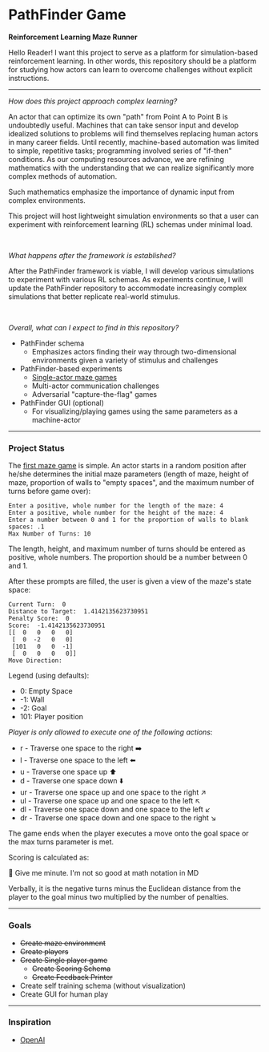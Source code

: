 # PathFinder Game
**Reinforcement Learning Maze Runner**

Hello Reader! I want this project to serve as a platform for simulation-based reinforcement learning. In other words, this repository should be a platform for studying how actors can learn to overcome challenges without explicit instructions. 

___

_How does this project approach complex learning?_

An actor that can optimize its own "path" from Point A to Point B is undoubtedly useful. Machines that can take sensor input and develop idealized solutions to problems will find themselves replacing human actors in many career fields. Until recently, machine-based automation was limited to simple, repetitive tasks; programming involved series of "if-then" conditions. As our computing resources advance, we are refining mathematics with the understanding that we can realize significantly more complex methods of automation.

Such mathematics emphasize the importance of dynamic input from complex environments.  

This project will host lightweight simulation environments so that a user can experiment with reinforcement learning (RL) schemas under minimal load. 

<br />

_What happens after the framework is established?_

After the PathFinder framework is viable, I will develop various simulations to experiment with various RL schemas. As experiments continue, I will update the PathFinder repository to accommodate increasingly complex simulations that better replicate real-world stimulus.

<br />

_Overall, what can I expect to find in this repository?_

- PathFinder schema
  - Emphasizes actors finding their way through two-dimensional environments given a variety of stimulus and challenges
- PathFinder-based experiments
  - [Single-actor maze games](https://github.com/evangibson/pathfinder_game/tree/master/games/random_maze_single_actor.py)
  - Multi-actor communication challenges
  - Adversarial "capture-the-flag" games
- PathFinder GUI (optional)
  - For visualizing/playing games using the same parameters as a machine-actor

___
### Project Status

The [first maze game]((https://github.com/evangibson/pathfinder_game/tree/master/games/random_maze_single_actor.py)) is simple. An actor starts in a random position after he/she determines the initial maze parameters (length of maze, height of maze, proportion of walls to "empty spaces", and the maximum number of turns before game over): 

```
Enter a positive, whole number for the length of the maze: 4
Enter a positive, whole number for the height of the maze: 4
Enter a number between 0 and 1 for the proportion of walls to blank spaces: .1
Max Number of Turns: 10
```
The length, height, and maximum number of turns should be entered as positive, whole numbers. The proportion should be a number between 0 and 1.  

After these prompts are filled, the user is given a view of the maze's state space:
```
Current Turn:  0
Distance to Target:  1.4142135623730951
Penalty Score:  0
Score:  -1.4142135623730951
[[  0   0   0   0]
 [  0  -2   0   0]
 [101   0   0  -1]
 [  0   0   0   0]]
Move Direction:
```
  Legend (using defaults):
  - 0: Empty Space
  - -1: Wall
  - -2: Goal
  - 101: Player position

_Player is only allowed to execute one of the following actions_:
- r - Traverse one space to the right ➡️
- l - Traverse one space to the left ⬅️
- u - Traverse one space up ⬆️
- d - Traverse one space down ⬇️
- ur - Traverse one space up and one space to the right ↗️
- ul - Traverse one space up and one space to the left ↖️
- dl - Traverse one space down and one space to the left ↙️
- dr - Traverse one space down and one space to the right ↘️

The game ends when the player executes a move onto the goal space or the max turns parameter is met. 

Scoring is calculated as:

🔧 Give me  minute. I'm not so good at math notation in MD

Verbally, it is the negative turns minus the Euclidean distance from the player to the goal minus two multiplied by the number of penalties.
   
  
___

### Goals

- ~~Create maze environment~~
- ~~Create players~~
- ~~Create Single player game~~
  - ~~Create Scoring Schema~~
  - ~~Create Feedback Printer~~
- Create self training schema (without visualization)
- Create GUI for human play

___

### Inspiration
- [OpenAI](https://www.youtube.com/watch?v=kopoLzvh5jY)
